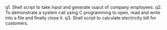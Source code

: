 q1. Shell script to take input and generate ouput of company employees.
q2. To demonstrate a system call using C programming to open, read and write into a file and finally close it.
q3. Shell script to calculate electricity bill for customers. 
